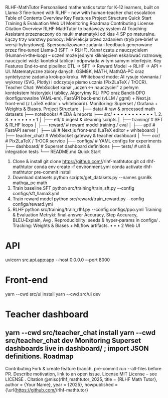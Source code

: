 RLHF-MathTutor
Personalised mathematics tutor for K‑12 learners, built on Llama‑3 fine‑tuned with RLHF
– now with human‑teacher chat escalation
Table of Contents
Overview
Key Features
Project Structure
Quick Start
Training & Evaluation
Web UI
Monitoring
Roadmap
Contributing
License
Citation
Overview
RLHF‑MathTutor to badawczy system AI Teaching Assistant przeznaczony do nauki matematyki od klas
4 SP po maturalne. Łączy trzy warstwy pomocy:
Mini‑lekcja przed zadaniem (tryb pre‑brief w wersji hybrydowej).
Spersonalizowane zadania i feedback generowane przez fine‑tuned Llama‑3 (SFT → RLHF).
Kanał czatu z nauczycielem (Human‑in‑the‑loop) – uczeń może jednym kliknięciem eskalować
rozmowę; nauczyciel widzi kontekst tablicy i odpowiada w tym samym interfejsie.
Key Features
End‑to‑end pipeline: ETL → SFT → Reward Model → RLHF → API + UI.
Matematyczne zbiory danych: GSM8K, MATH, MathQA‑PC oraz syntetyczne zadania
krok‑po‑kroku.
Whiteboard mode: AI rysuje równania / wykresy (SVG, Plotly) i odczytuje pismo ucznia
(Pix2LaTeX / TrOCR).
Teacher Chat: WebSocket kanał „uczeń ↔ nauczyciel” z pełnym kontekstem historyjek i tablicy.
Algorytmy RL: PPO oraz Bandit‑DPO (konfigurowalne YAML‑em).
FastAPI back‑end (vLLM / ggml) + Next.js front‑end (z LaTeX editor + whiteboard).
Monitoring: Superset / Grafana + Weights & Biases.
Project Structure
.
├── data/ # raw & processed math datasets
├── notebooks/ # EDA & reports
├── src/
•
•
•
•
•
•
•
•
•
•
•
1.
2.
3.
•
•
•
•
•
•
•
1
│ ├── etl/ # ingest & cleaning scripts
│ ├── training/ # SFT & RLHF loops
│ ├── reward/ # reward model training / eval
│ ├── api/ # FastAPI server
│ ├── ui/ # Next.js front‑end (LaTeX editor + whiteboard)
│ ├── teacher_chat/ # WebSocket gateway & teacher dashboard
│ └── ocr/ # Pix2LaTeX / TrOCR service
├── configs/ # YAML configs for experiments
├── dashboard/ # Superset dashboard definitions
├── tests/ # unit & integration tests
└── README.md
Quick Start
1. Clone & install
git clone https://github.com/<your-org>/rlhf-mathtutor.git
cd rlhf-mathtutor
conda env create -f environment.yml
conda activate rlhf-mathtutor
pre-commit install
2. Download datasets
python scripts/get_datasets.py --names gsm8k mathqa_pc math
3. Train baseline SFT
python src/training/train_sft.py --config configs/sft_llama3.yml
4. Train reward model
python src/reward/train_reward.py --config configs/reward.yml
5. RLHF
python src/training/train_rlhf.py --config configs/ppo.yml
Training & Evaluation
Metryki: final‑answer Accuracy, Step Accuracy, BLEU‑Explain, Avg .
Reproducibility: seeds & hyper‑params in configs/ .
Tracking: Weights & Biases + MLflow artifacts.
•
•
•
2
Web UI
# API
uvicorn src.api.app:app --host 0.0.0.0 --port 8000
# Front‑end
yarn --cwd src/ui install
yarn --cwd src/ui dev
# Teacher dashboard
yarn --cwd src/teacher_chat install
yarn --cwd src/teacher_chat dev
Monitoring
Superset dashboards live in dashboard/ ; import JSON definitions.
Roadmap
-
Contributing
Fork & create feature branch.
pre-commit run --all-files before PR.
Describe motivation, link to an open issue.
License
MIT License – see LICENSE .
Citation
@misc{rlhf_mathtutor_2025,
title = {RLHF Math Tutor},
author = {Your Name},
year = {2025},
howpublished = {\url{https://github.com/<your-org>/rlhf-mathtutor}
